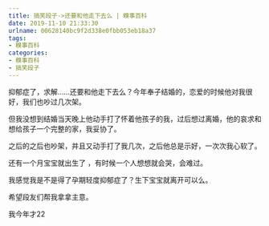 ```yaml
---
title: 搞笑段子->还要和他走下去么 | 糗事百科
date: 2019-11-10 21:33:30
urlname: 00628140bc9f2d338e0fbb053eb18a37
tags: 
- 糗事百科
categories:
- 糗事百科
- 搞笑段子
---
```

抑郁症了，求解……还要和他走下去么？今年奉子结婚的，恋爱的时候他对我很好，我们也吵过几次架。

但我没想到结婚当天晚上他动手打了怀着他孩子的我，过后想过离婚，他的哀求和想给孩子一个完整的家，我妥协了。

之后的之后也吵架，并且又动手打了我几次，之后他总是示好，一次次我心软了。

还有一个月宝宝就出生了 ，有时候一个人想想就会哭，会难过。

我感觉我是不是得了孕期轻度抑郁症了？生下宝宝就离开可以么。

希望段友们帮我拿拿主意。

我今年才22


